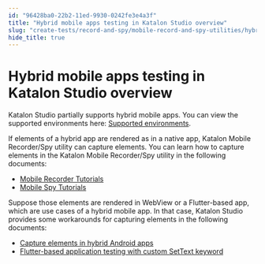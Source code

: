 ```yaml
---
id: "96428ba0-22b2-11ed-9930-0242fe3e4a3f"
title: "Hybrid mobile apps testing in Katalon Studio overview"
slug: "create-tests/record-and-spy/mobile-record-and-spy-utilities/hybrid-mobile-apps-testing/hybrid-mobile-apps-testing-in-katalon-studio-overview"
hide_title: true
---
```


# <a id="id" class="anchor_top_offset"/><a id="ariaid-title1" class="anchor_top_offset"/>Hybrid mobile apps testing in <span xmlns="http://www.w3.org/1999/xhtml" className="ph">Katalon Studio</span>  overview

<p xmlns="http://www.w3.org/1999/xhtml" className="p">Katalon Studio partially supports hybrid mobile apps. You can   view the supported environments here: <a className="xref" href="/general-information/supported-environments/supported-environments-for-katalon-studio-and-katalon-runtime-engine">Supported     environments</a>.</p> 
<p xmlns="http://www.w3.org/1999/xhtml" className="p">If elements of a hybrid app are rendered as in a native app,   Katalon Mobile Recorder/Spy utility can capture elements. You can   learn how to capture elements in the Katalon Mobile Recorder/Spy   utility in the following documents:</p> 
<ul xmlns="http://www.w3.org/1999/xhtml" className="ul"><li className="li">     <a className="xref" href="/create-tests/record-and-spy/mobile-record-and-spy-utilities/record-mobile-utility-in-katalon-studio">Mobile       Recorder Tutorials</a>   </li><li className="li">     <a className="xref" href="#">Mobile       Spy Tutorials</a>   </li></ul> 
<p xmlns="http://www.w3.org/1999/xhtml" className="p">Suppose those elements are rendered in WebView or a   Flutter-based app, which are use cases of a hybrid mobile app. In   that case, Katalon Studio provides some workarounds for capturing   elements in the following documents:</p> 
<ul xmlns="http://www.w3.org/1999/xhtml" className="ul"><li className="li">     <a className="xref" href="/create-tests/record-and-spy/mobile-record-and-spy-utilities/hybrid-mobile-apps-testing/capture-elements-in-hybrid-android-apps-in-katalon-studio">Capture       elements in hybrid Android apps</a>   </li><li className="li">     <a className="xref" href="/create-tests/keywords/custom-keywords/flutter-based-application-testing-with-custom-settext-keyword-in-katalon-studio">Flutter-based       application testing with custom SetText keyword</a>   </li></ul> 

